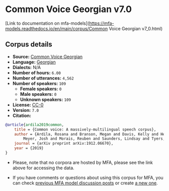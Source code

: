 
# Common Voice Georgian v7.0

[Link to documentation on mfa-models](https://mfa-models.readthedocs.io/en/main/corpus/Common Voice Georgian v7_0.html)

## Corpus details

- **Source:** [Common Voice Georgian](https://voice.mozilla.org/en/datasets)
- **Language:** [Georgian](https://en.wikipedia.org/wiki/Georgian_language)
- **Dialects:** N/A
- **Number of hours:** `6.00`
- **Number of utterances:** `4,562`
- **Number of speakers:** `109`
  - **Female speakers:** `0`
  - **Male speakers:** `0`
  - **Unknown speakers:** `109`
- **License:** [CC-0](https://creativecommons.org/publicdomain/zero/1.0/)
- **Version:** `7.0`
- **Citation:**
```bibtex
@article{ardila2019common,
	title = {Common voice: A massively-multilingual speech corpus},
	author = {Ardila, Rosana and Branson, Megan and Davis, Kelly and Henretty, Michael and Kohler, Michael and
		Meyer, Josh and Morais, Reuben and Saunders, Lindsay and Tyers, Francis M and Weber, Gregor},
	journal = {arXiv preprint arXiv:1912.06670},
	year = {2019}
}
```

- Please, note that no corpora are hosted by MFA, please see the link above for accessing the data.

- If you have comments or questions about using this corpus for MFA, you can check [previous MFA model discussion posts](https://github.com/MontrealCorpusTools/mfa-models/discussions?discussions_q=Common+Voice+Georgian+v7.0) or create [a new one](https://github.com/MontrealCorpusTools/mfa-models/discussions/new).

